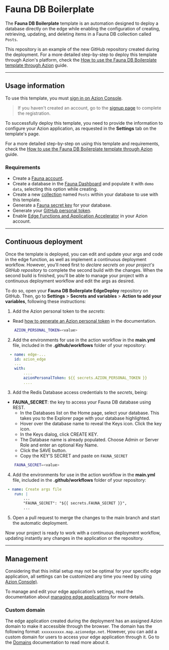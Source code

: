 # Fauna DB Boilerplate

The **Fauna DB Boilerplate** template is an automation designed to deploy a database directly on the edge while enabling the configuration of creating, retrieving, updating, and deleting items in a Fauna DB collection called `Posts`.

This repository is an example of the new GitHub repository created during the deployment. For a more detailed step-by-step to deploy this template through Azion's platform, check the [How to use the Fauna DB Boilerplate template through Azion](https://www.azion.com/en/documentation/products/guides/faunadb-boilerplate/) guide.

---

## Usage information

To use this template, you must [sign in on Azion Console](https://console.azion.com/login).

> If you haven't created an account, go to the [signup page](https://console.azion.com/signup) to complete the registration.

To successfully deploy this template, you need to provide the information to configure your Azion application, as requested in the **Settings** tab on the template's page.

For a more detailed step-by-step on using this template and requirements, check the [How to use the Fauna DB Boilerplate template through Azion](https://www.azion.com/en/documentation/products/guides/faunadb-boilerplate/) guide.

### Requirements

- Create a [Fauna account](https://dashboard.fauna.com/register).
- Create a database in the [Fauna Dashboard](https://docs.fauna.com/fauna/current/get_started/dashboard) and populate it with `demo data`, selecting this option while creating.
- Create a new [collection](https://docs.fauna.com/fauna/current/cookbook/data_model/collections) named `Posts` within your database to use with this template.
- Generate a [Fauna secret key](https://docs.fauna.com/fauna/v4/security/keys?lang=shell) for your database.
- Generate your [GitHub personal token](https://docs.github.com/en/authentication/keeping-your-account-and-data-secure/managing-your-personal-access-tokens#creating-a-personal-access-token-classic).
- Enable [Edge Functions and Application Accelerator](https://www.azion.com/en/documentation/products/guides/billing-and-subscriptions/) in your Azion account.

---

## Continuous deployment

Once the template is deployed, you can edit and update your args and code in the edge function, as well as implement a continuous deployment workflow. However, you'll need first to *declare secrets on your project's GitHub repository* to complete the second build with the changes. When the second build is finished, you'll be able to manage your project with a continuous deployment workflow and edit the args as desired.

To do so, open your **Fauna DB Boilerplate EdgeDeploy** repository on GitHub. Then, go to **Settings** > **Secrets and variables** > **Action to add your variables**, following these instructions:

1. Add the Azion personal token to the *secrets*:
- Read [how to generate an Azion personal token](https://www.azion.com/en/documentation/products/accounts/personal-tokens/) in the documentation.

```bash
    AZION_PERSONAL_TOKEN=<value>
```

2. Add the environments for use in the action workflow in the **main.yml** file, included in the **.github/workflows** folder of your repository:

```yml
  - name: edge-...
    id: azion_edge
    ...
    with:
        ....
        azionPersonalToken: ${{ secrets.AZION_PERSONAL_TOKEN }}
        ....

```

3. Add the Redis Database access credentials to the *secrets*, being:

- **FAUNA_SECRET**: the key to access your Fauna DB database using REST.
  - In the Databases list on the Home page, select your database. This takes you to the Explorer page with your database highlighted.
  - Hover over the database name to reveal the Keys icon. Click the key icon.
  - In the Keys dialog, click CREATE KEY.
  - The Database name is already populated. Choose Admin or Server Role and enter an optional Key Name.
  - Click the SAVE button.
  - Copy the KEY’S SECRET and paste on `FAUNA_SECRET`


```bash
    FAUNA_SECRET=<value>
```

4. Add the environments for use in the action workflow in the **main.yml** file, included in the **.github/workflows** folder of your repository:

```yml
 - name: Create args file
    run: |
        ...
        "FAUNA_SECRET": "${{ secrets.FAUNA_SECRET }}",
        ...
```

5. Open a pull request to merge the changes to the main branch and start the automatic deployment.

Now your project is ready to work with a continuous deployment workflow, updating instantly any changes in the application or the repository. 

--- 

## Management

Considering that this initial setup may not be optimal for your specific edge application, all settings can be customized any time you need by using [Azion Console)](https://console.azion.com/).

To manage and edit your edge application’s settings, read the documentation about [managing edge applications](https://www.azion.com/en/documentation/products/edge-application/first-steps/) for more details.

### Custom domain

The edge application created during the deployment has an assigned Azion domain to make it accessible through the browser. The domain has the following format: `xxxxxxxxxx.map.azionedge.net`. However, you can add a custom domain for users to access your edge application through it. Go to the [Domains](https://www.azion.com/en/documentation/products/guides/configure-a-domain/) documentation to read more about it.
